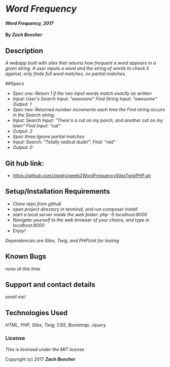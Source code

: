 # _Word Frequency_

#### _Word Frequency, 2017_

#### By _**Zach Beecher**_

## Description

_A webapp built with silex that returns how frequent a word appears in a given string. A user inputs a word and the string of words to check it against, only finds full word matches, no partial matches._

##Specs
* _Spec one: Return 1 if the two input words match exactly as written_
* _Input: User's Search Input: "awesome" Find String Input: "awesome"
Output: 1_
* _Spec two: Returned number increments each time the Find string occurs in the Search string._
* _Input: Search Input: "There's a cat on my porch, and another cat on my lawn" Find Input: "cat"_
* _Output: 2_
* _Spec three:Ignore partial matches_
* _Input: Search: "Totally radical dude!", Find: "rad"_
* _Output: 0_

## Git hub link:
* https://github.com/ziggity/week2WordFrequencySilexTwigPHP.git

## Setup/Installation Requirements

* _Clone repo from github_
* _open project directory in terminal, and run composer install_
* _start a local server inside the web folder: php -S localhost:8000_
* _Navigate yourself to the web browser of your choice, and type in localhost:8000_
* _Enjoy!_

_Dependencies are Silex, Twig, and PHPUnit for testing_

## Known Bugs

_none at this time_

## Support and contact details

_email me!_

## Technologies Used

_HTML, PHP, Silex, Twig, CSS, Bootstrap, Jquery_

### License

*This is licensed under the MIT license*

Copyright (c) 2017 **_Zach Beecher_**
